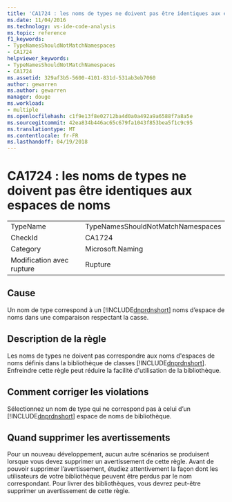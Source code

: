 ```yaml
---
title: 'CA1724 : les noms de types ne doivent pas être identiques aux espaces de noms'
ms.date: 11/04/2016
ms.technology: vs-ide-code-analysis
ms.topic: reference
f1_keywords:
- TypeNamesShouldNotMatchNamespaces
- CA1724
helpviewer_keywords:
- TypeNamesShouldNotMatchNamespaces
- CA1724
ms.assetid: 329af3b5-5600-4101-831d-531ab3eb7060
author: gewarren
ms.author: gewarren
manager: douge
ms.workload:
- multiple
ms.openlocfilehash: c1f9e13f8e02712ba4d0a0a492a9a6588f7a8a5e
ms.sourcegitcommit: 42ea834b446ac65c679fa1043f853bea5f1c9c95
ms.translationtype: MT
ms.contentlocale: fr-FR
ms.lasthandoff: 04/19/2018
---
```

# <a name="ca1724-type-names-should-not-match-namespaces"></a>CA1724 : les noms de types ne doivent pas être identiques aux espaces de noms
|||
|-|-|
|TypeName|TypeNamesShouldNotMatchNamespaces|
|CheckId|CA1724|
|Category|Microsoft.Naming|
|Modification avec rupture|Rupture|

## <a name="cause"></a>Cause
 Un nom de type correspond à un [!INCLUDE[dnprdnshort](../code-quality/includes/dnprdnshort_md.md)] noms d’espace de noms dans une comparaison respectant la casse.

## <a name="rule-description"></a>Description de la règle
 Les noms de types ne doivent pas correspondre aux noms d'espaces de noms définis dans la bibliothèque de classes [!INCLUDE[dnprdnshort](../code-quality/includes/dnprdnshort_md.md)]. Enfreindre cette règle peut réduire la facilité d'utilisation de la bibliothèque.

## <a name="how-to-fix-violations"></a>Comment corriger les violations
 Sélectionnez un nom de type qui ne correspond pas à celui d’un [!INCLUDE[dnprdnshort](../code-quality/includes/dnprdnshort_md.md)] espace de noms de bibliothèque.

## <a name="when-to-suppress-warnings"></a>Quand supprimer les avertissements
 Pour un nouveau développement, aucun autre scénarios se produisent lorsque vous devez supprimer un avertissement de cette règle. Avant de pouvoir supprimer l’avertissement, étudiez attentivement la façon dont les utilisateurs de votre bibliothèque peuvent être perdus par le nom correspondant. Pour livrer des bibliothèques, vous devrez peut-être supprimer un avertissement de cette règle.